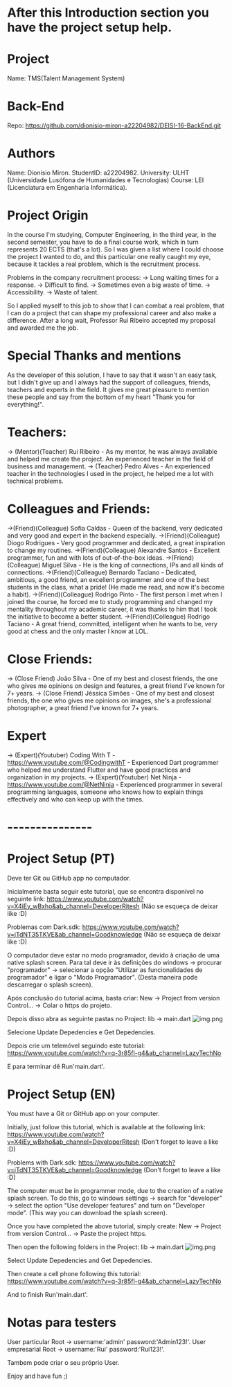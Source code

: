 # After this Introduction section you have the project setup help.

# Project
Name: TMS(Talent Management System)

# Back-End
Repo: https://github.com/dionisio-miron-a22204982/DEISI-16-BackEnd.git

# Authors
Name: Dionísio Miron. 
StudentID: a22204982.
University: ULHT (Universidade Lusófona de Humanidades e Tecnologias)
Course: LEI (Licenciatura em Engenharia Informática).



# Project Origin
In the course I'm studying, Computer Engineering, in the third year, in the second semester, you have to do a final course work, which in turn represents 20 ECTS (that's a lot).
So I was given a list where I could choose the project I wanted to do, and this particular one really caught my eye, because it tackles a real problem, which is the recruitment process.

Problems in the company recruitment process:
-> Long waiting times for a response.
-> Difficult to find.
-> Sometimes even a big waste of time.
-> Accessibility.
-> Waste of talent.

So I applied myself to this job to show that I can combat a real problem, that I can do a project that can shape my professional career and also make a difference.
After a long wait, Professor Rui Ribeiro accepted my proposal and awarded me the job.

# Special Thanks and mentions
As the developer of this solution, I have to say that it wasn't an easy task, but I didn't give up and 
I always had the support of colleagues, friends, teachers and experts in the field.
It gives me great pleasure to mention these people and say from the bottom of my heart "Thank you for everything!".

# Teachers:
->  (Mentor)(Teacher) Rui Ribeiro - As my mentor, he was always available and helped me create the project. An experienced teacher in the field of business and management.
->          (Teacher) Pedro Alves - An experienced teacher in the technologies I used in the project, he helped me a lot with technical problems.

# Colleagues and Friends:
->(Friend)(Colleague) Sofia Caldas - Queen of the backend, very dedicated and very good and expert in the backend especially.
->(Friend)(Colleague) Diogo Rodrigues - Very good programmer and dedicated, a great inspiration to change my routines.
->(Friend)(Colleague) Alexandre Santos - Excellent programmer, fun and with lots of out-of-the-box ideas.
->(Friend)(Colleague) Miguel Silva - He is the king of connections, IPs and all kinds of connections.
->(Friend)(Colleague) Bernardo Taciano - Dedicated, ambitious, a good friend, an excellent programmer and one of the best students in the class, what a pride! (He made me read, and now it's become a habit).
->(Friend)(Colleague) Rodrigo Pinto - The first person I met when I joined the course, he forced me to study programming and changed my mentality throughout my academic career, 
it was thanks to him that I took the initiative to become a better student.
->(Friend)(Colleague) Rodrigo Taciano - A great friend, committed, intelligent when he wants to be, very good at chess and the only master I know at LOL.

# Close Friends:
-> (Close Friend) João Silva - One of my best and closest friends, the one who gives me opinions on design and features, a great friend I've known for 7+ years.
-> (Close Friend) Jéssica Simões - One of my best and closest friends, the one who gives me opinions on images, she's a professional photographer, a great friend I've known for 7+ years.

# Expert 
-> (Expert)(Youtuber) Coding With T - https://www.youtube.com/@CodingwithT - Experienced Dart programmer who helped me understand Flutter and have good practices and organization in my projects.
-> (Expert)(Youtuber) Net Ninja - https://www.youtube.com/@NetNinja - Experienced programmer in several programming languages, someone who knows how to explain things effectively and who can keep up with the times.


# ---------------
# Project Setup (PT)
Deve ter Git ou GitHub app no computador.

Inicialmente basta seguir este tutorial, que se encontra disponível no seguinte link:
https://www.youtube.com/watch?v=X4iEy_wBxho&ab_channel=DeveloperRitesh
(Não se esqueça de deixar like :D)

Problemas com Dark.sdk:
https://www.youtube.com/watch?v=jTdNT35TKVE&ab_channel=Goodknowledge
(Não se esqueça de deixar like :D)

O computador deve estar no modo programador, devido à criação de uma native splash screen.
Para tal deve ir às definições do windows -> procurar "programador" -> selecionar a opção "Utilizar as funcionalidades de programador" e ligar o "Modo Programador".
(Desta maneira pode descarregar o splash screen).


Após conclusão do tutorial acima, basta criar: New -> Project from version Control... -> Colar o https do projeto.

Depois disso abra as seguinte pastas no Project:
lib -> main.dart
![img.png](img.png)

Selecione Update Depedencies e Get Depedencies.

Depois crie um telemóvel seguindo este tutorial:
https://www.youtube.com/watch?v=q-3r85fl-g4&ab_channel=LazyTechNo

E para terminar dê Run'main.dart'.


# Project Setup (EN)
You must have a Git or GitHub app on your computer.

Initially, just follow this tutorial, which is available at the following link:
https://www.youtube.com/watch?v=X4iEy_wBxho&ab_channel=DeveloperRitesh
(Don't forget to leave a like :D)

Problems with Dark.sdk:
https://www.youtube.com/watch?v=jTdNT35TKVE&ab_channel=Goodknowledge
(Don't forget to leave a like :D)

The computer must be in programmer mode, due to the creation of a native splash screen.
To do this, go to windows settings -> search for "developer" -> select the option "Use developer features" and turn on "Developer mode".
(This way you can download the splash screen).


Once you have completed the above tutorial, simply create: New -> Project from version Control... -> Paste the project https.

Then open the following folders in the Project:
lib -> main.dart
![img.png](img.png)

Select Update Depedencies and Get Depedencies.

Then create a cell phone following this tutorial:
https://www.youtube.com/watch?v=q-3r85fl-g4&ab_channel=LazyTechNo

And to finish Run'main.dart'.


# Notas para testers
User particular Root -> username:'admin' password:'Admin123!'.
User empresarial Root -> username:'Rui' password:'Rui123!'.

Tambem pode criar o seu próprio User.

Enjoy and have fun ;)


